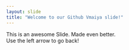 ```yaml
---
layout: slide
title: "Welcome to our Github Vmaiya slide!"
---
```

This is an awesome Slide. Made even better.  
Use the left arrow to go back!
